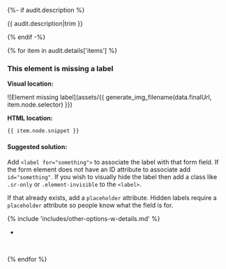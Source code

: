 {%- if audit.description %}

{{ audit.description|trim }}

{% endif -%}

{% for item in audit.details['items'] %}

### This element is missing a label

__Visual location:__

![Element missing label](assets/{{ generate_img_filename(data.finalUrl, item.node.selector) }})

__HTML location:__

```html
{{ item.node.snippet }}
```

#### Suggested solution:
Add `<label for="something">` to associate the label with that form field. If the form element does not have an ID attribute to associate add `id="something"`.
If you wish to visually hide the label then add a class like `.sr-only` or `.element-invisible` to the `<label>`.

If that already exists, add a `placeholder` attribute. Hidden labels require a `placeholder` attribute so people know what the field is for.

{% include 'includes/other-options-w-details.md' %}

-
<br>

{% endfor %}

<br>